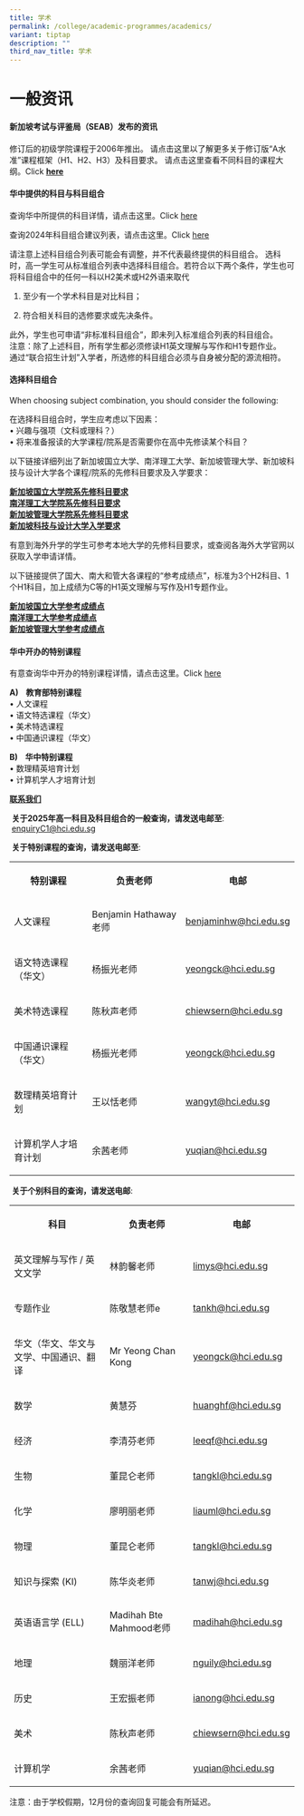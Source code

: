 ```yaml
---
title: 学术
permalink: /college/academic-programmes/academics/
variant: tiptap
description: ""
third_nav_title: 学术
---
```

<h1>一般资讯</h1>
<h4>新加坡考试与评鉴局（SEAB）发布的资讯</h4>
<p>修订后的初级学院课程于2006年推出。 请点击这里以了解更多关于修订版“A水准”课程框架（H1、H2、H3）及科目要求。 请点击这里查看不同科目的课程大纲。Click&nbsp;<strong><a href="https://www.moe.gov.sg/post-secondary/a-level-curriculum-and-subject-syllabuses" rel="noopener noreferrer nofollow" target="_blank">here</a></strong>&nbsp;</p>
<h4>华中提供的科目与科目组合</h4>
<p>查询华中所提供的科目详情，请点击这里。Click <a href="https://zh.hci.edu.sg/files/College/A_Level_Subjects_info_for_2026_JC1_10Oct.pdf" rel="noopener noreferrer nofollow" target="_blank">here</a> 
<br>
</p>
<p>查询2024年科目组合建议列表，请点击这里。Click <a href="https://zh.hci.edu.sg/files/College/HCI_College_Standard_Subject_Combinations_for_2026_JC_1_10Oct.pdf" rel="noopener noreferrer nofollow" target="_blank">here</a>
</p>
<p>请注意上述科目组合列表可能会有调整，并不代表最终提供的科目组合。 选科时，高一学生可从标准组合列表中选择科目组合。若符合以下两个条件，学生也可将科目组合中的任何一科以H2美术或H2外语来取代</p>
<ol data-tight="true" class="tight">
<li>
<p>至少有一个学术科目是对比科目；</p>
</li>
<li>
<p>符合相关科目的选修要求或先决条件。</p>
</li>
</ol>
<p>此外，学生也可申请“非标准科目组合”，即未列入标准组合列表的科目组合。
<br>注意：除了上述科目，所有学生都必须修读H1英文理解与写作和H1专题作业。
<br>通过“联合招生计划”入学者，所选修的科目组合必须与自身被分配的源流相符。</p>
<h4>选择科目组合</h4>
<p>When choosing subject combination, you should consider the following:</p>
<p>在选择科目组合时，学生应考虑以下因素：
<br>• 兴趣与强项（文科或理科？）
<br>• 将来准备报读的大学课程/院系是否需要你在高中先修读某个科目？</p>
<p>以下链接详细列出了新加坡国立大学、南洋理工大学、新加坡管理大学、新加坡科技与设计大学各个课程/院系的先修科目要求及入学要求：</p>
<p><strong><a href="https://www.nus.edu.sg/oam/admissions/before-you-apply/programme-prerequisites" rel="noopener noreferrer nofollow" target="_blank">新加坡国立大学院系先修科目要求</a></strong> 
<br><strong><a href="https://www.ntu.edu.sg/admissions/undergraduate/admission-guide/singapore-cambridge-gce-a-level" rel="noopener noreferrer nofollow" target="_blank">南洋理工大学院系先修科目要求</a></strong> 
<br><strong><a href="http://admissions.smu.edu.sg/admissions-requirements/singapore-cambridge-gce-a-level" rel="noopener noreferrer nofollow" target="_blank">新加坡管理大学院系先修科目要求</a></strong> 
<br><strong><a href="https://www.sutd.edu.sg/admissions/undergraduate/admission-requirements/overview/" rel="noopener noreferrer nofollow" target="_blank">新加坡科技与设计大学入学要求</a></strong>
</p>
<p>有意到海外升学的学生可参考本地大学的先修科目要求，或查阅各海外大学官网以获取入学申请详情。</p>
<p>以下链接提供了国大、南大和管大各课程的“参考成绩点”，标准为3个H2科目、1个H1科目，加上成绩为C等的H1英文理解与写作及H1专题作业。</p>
<p><strong><a href="https://www.nus.edu.sg/oam/admissions/indicative-grade-profile" rel="noopener noreferrer nofollow" target="_blank">新加坡国立大学参考成绩点</a></strong>
<br><strong><a href="https://www.ntu.edu.sg/admissions/undergraduate/indicative-grade-profile" rel="noopener noreferrer nofollow" target="_blank">南洋理工大学参考成绩点</a></strong>
<br><strong><a href="https://admissions.smu.edu.sg/admissions-requirements/indicative-grade-profile" rel="noopener noreferrer nofollow" target="_blank">新加坡管理大学参考成绩点</a></strong>
</p>
<h4>华中开办的特别课程</h4>
<p>有意查询华中开办的特别课程详情，请点击这里。Click <a href="/files/College/special_programme_info_for_2025_jc_1_updated.pdf" rel="noopener noreferrer nofollow" target="_blank">here</a>
<br>
</p>
<p><strong>A)&nbsp;&nbsp;&nbsp; 教育部特别课程</strong>
<br>• 人文课程
<br>• 语文特选课程（华文）
<br>• 美术特选课程
<br>• 中国通识课程（华文）
<br>
</p>
<p><strong>B)&nbsp;&nbsp;&nbsp; 华中特别课程</strong>
<br>• 数理精英培育计划
<br>• 计算机学人才培育计划
<br>
</p>
<p><strong><u>联系我们</u></strong>
</p>
<p>&nbsp;<strong>关于2025年高一科目及科目组合的一般查询，请发送电邮至</strong>:
<br>&nbsp;<a href="mailto:enquiryC1@hci.edu.sg" rel="noopener noreferrer nofollow" target="_blank">enquiryC1@hci.edu.sg</a>
</p>
<p>&nbsp;<strong>关于特别课程的查询，请发送电邮至</strong>:</p>
<table style="minWidth: 75px">
<colgroup>
<col>
<col>
<col>
</colgroup>
<tbody>
<tr>
<th rowspan="1" colspan="1">
<p>特别课程</p>
</th>
<th rowspan="1" colspan="1">
<p>负责老师</p>
</th>
<th rowspan="1" colspan="1">
<p>电邮</p>
</th>
</tr>
<tr>
<td rowspan="1" colspan="1">
<p>人文课程</p>
</td>
<td rowspan="1" colspan="1">
<p>Benjamin Hathaway老师</p>
</td>
<td rowspan="1" colspan="1">
<p><a href="mailto:benjaminhw@hci.edu.sg" rel="noopener noreferrer nofollow" target="_blank">benjaminhw@hci.edu.sg</a>
</p>
</td>
</tr>
<tr>
<td rowspan="1" colspan="1">
<p>语文特选课程（华文）</p>
</td>
<td rowspan="1" colspan="1">
<p>杨振光老师</p>
</td>
<td rowspan="1" colspan="1">
<p><a href="mailto:yeongck@hci.edu.sg" rel="noopener noreferrer nofollow" target="_blank">yeongck@hci.edu.sg</a>
</p>
</td>
</tr>
<tr>
<td rowspan="1" colspan="1">
<p>美术特选课程</p>
</td>
<td rowspan="1" colspan="1">
<p>陈秋声老师</p>
</td>
<td rowspan="1" colspan="1">
<p><a href="mailto:chiewsern@hci.edu.sg" rel="noopener noreferrer nofollow" target="_blank">chiewsern@hci.edu.sg</a>
</p>
</td>
</tr>
<tr>
<td rowspan="1" colspan="1">
<p>中国通识课程（华文）</p>
</td>
<td rowspan="1" colspan="1">
<p>杨振光老师</p>
</td>
<td rowspan="1" colspan="1">
<p><a href="mailto:yeongck@hci.edu.sg" rel="noopener noreferrer nofollow" target="_blank">yeongck@hci.edu.sg</a>
</p>
</td>
</tr>
<tr>
<td rowspan="1" colspan="1">
<p>数理精英培育计划</p>
</td>
<td rowspan="1" colspan="1">
<p>王以恬老师</p>
</td>
<td rowspan="1" colspan="1">
<p><a href="mailto:wangyt@hci.edu.sg" rel="noopener noreferrer nofollow" target="_blank">wangyt@hci.edu.sg</a>
</p>
</td>
</tr>
<tr>
<td rowspan="1" colspan="1">
<p>计算机学人才培育计划</p>
</td>
<td rowspan="1" colspan="1">
<p>余茜老师</p>
</td>
<td rowspan="1" colspan="1">
<p><a href="mailto:yuqian@hci.edu.sg" rel="noopener noreferrer nofollow" target="_blank">yuqian@hci.edu.sg</a>
</p>
</td>
</tr>
</tbody>
</table>
<p>&nbsp;<strong>关于个别科目的查询，请发送电邮</strong>:</p>
<table style="minWidth: 75px">
<colgroup>
<col>
<col>
<col>
</colgroup>
<tbody>
<tr>
<th rowspan="1" colspan="1">
<p>科目</p>
</th>
<th rowspan="1" colspan="1">
<p>负责老师</p>
</th>
<th rowspan="1" colspan="1">
<p>电邮</p>
</th>
</tr>
<tr>
<td rowspan="1" colspan="1">
<p>英文理解与写作 / 英文文学</p>
</td>
<td rowspan="1" colspan="1">
<p>林韵馨老师</p>
</td>
<td rowspan="1" colspan="1">
<p><a href="mailto:limys@hci.edu.sg" rel="noopener noreferrer nofollow" target="_blank">limys@hci.edu.sg</a>
</p>
</td>
</tr>
<tr>
<td rowspan="1" colspan="1">
<p>专题作业</p>
</td>
<td rowspan="1" colspan="1">
<p>陈敬慧老师e</p>
</td>
<td rowspan="1" colspan="1">
<p><a href="mailto:tankh@hci.edu.sg" rel="noopener noreferrer nofollow" target="_blank">tankh@hci.edu.sg</a>
</p>
</td>
</tr>
<tr>
<td rowspan="1" colspan="1">
<p>华文（华文、华文与文学、中国通识、翻译</p>
</td>
<td rowspan="1" colspan="1">
<p>Mr Yeong Chan Kong</p>
</td>
<td rowspan="1" colspan="1">
<p><a href="mailto:yeongck@hci.edu.sg" rel="noopener noreferrer nofollow" target="_blank">yeongck@hci.edu.sg</a>
</p>
</td>
</tr>
<tr>
<td rowspan="1" colspan="1">
<p>数学</p>
</td>
<td rowspan="1" colspan="1">
<p>黄慧芬</p>
</td>
<td rowspan="1" colspan="1">
<p><a href="mailto:huanghf@hci.edu.sg" rel="noopener noreferrer nofollow" target="_blank">huanghf@hci.edu.sg</a>
</p>
</td>
</tr>
<tr>
<td rowspan="1" colspan="1">
<p>经济</p>
</td>
<td rowspan="1" colspan="1">
<p>李清芬老师</p>
</td>
<td rowspan="1" colspan="1">
<p><a href="mailto:deborah@hci.edu.sg" rel="noopener noreferrer nofollow" target="_blank">leeqf@hci.edu.sg</a>
</p>
</td>
</tr>
<tr>
<td rowspan="1" colspan="1">
<p>生物</p>
</td>
<td rowspan="1" colspan="1">
<p>董昆仑老师</p>
</td>
<td rowspan="1" colspan="1">
<p><a href="mailto:foowk@hci.edu.sg" rel="noopener noreferrer nofollow" target="_blank">tangkl@hci.edu.sg</a>
</p>
</td>
</tr>
<tr>
<td rowspan="1" colspan="1">
<p>化学</p>
</td>
<td rowspan="1" colspan="1">
<p>廖明丽老师</p>
</td>
<td rowspan="1" colspan="1">
<p><a href="mailto:benjaminchan@hci.edu.sg" rel="noopener noreferrer nofollow" target="_blank">liauml@hci.edu.sg</a>
</p>
</td>
</tr>
<tr>
<td rowspan="1" colspan="1">
<p>物理</p>
</td>
<td rowspan="1" colspan="1">
<p>董昆仑老师</p>
</td>
<td rowspan="1" colspan="1">
<p><a href="mailto:tangkl@hci.edu.sg" rel="noopener noreferrer nofollow" target="_blank">tangkl@hci.edu.sg</a>
</p>
</td>
</tr>
<tr>
<td rowspan="1" colspan="1">
<p>知识与探索 (KI)</p>
</td>
<td rowspan="1" colspan="1">
<p>陈华炎老师</p>
</td>
<td rowspan="1" colspan="1">
<p><a href="mailto:tanwj@hci.edu.sg" rel="noopener noreferrer nofollow" target="_blank">tanwj@hci.edu.sg</a>
</p>
</td>
</tr>
<tr>
<td rowspan="1" colspan="1">
<p>英语语言学 (ELL)</p>
</td>
<td rowspan="1" colspan="1">
<p>Madihah Bte Mahmood老师</p>
</td>
<td rowspan="1" colspan="1">
<p><a href="mailto:madihah@hci.edu.sg" rel="noopener noreferrer nofollow" target="_blank">madihah@hci.edu.sg</a>
</p>
</td>
</tr>
<tr>
<td rowspan="1" colspan="1">
<p>地理</p>
</td>
<td rowspan="1" colspan="1">
<p>魏丽洋老师</p>
</td>
<td rowspan="1" colspan="1">
<p><a href="mailto:nguily@hci.edu.sg" rel="noopener noreferrer nofollow" target="_blank">nguily@hci.edu.sg</a>
</p>
</td>
</tr>
<tr>
<td rowspan="1" colspan="1">
<p>历史</p>
</td>
<td rowspan="1" colspan="1">
<p>王宏振老师</p>
</td>
<td rowspan="1" colspan="1">
<p><a href="mailto:ianong@hci.edu.sg" rel="noopener noreferrer nofollow" target="_blank">ianong@hci.edu.sg</a>
</p>
</td>
</tr>
<tr>
<td rowspan="1" colspan="1">
<p>美术</p>
</td>
<td rowspan="1" colspan="1">
<p>陈秋声老师</p>
</td>
<td rowspan="1" colspan="1">
<p><a href="mailto:chiewsern@hci.edu.sg" rel="noopener noreferrer nofollow" target="_blank">chiewsern@hci.edu.sg</a>
</p>
</td>
</tr>
<tr>
<td rowspan="1" colspan="1">
<p>计算机学</p>
</td>
<td rowspan="1" colspan="1">
<p>余茜老师</p>
</td>
<td rowspan="1" colspan="1">
<p><a href="mailto:yuqian@hci.edu.sg" rel="noopener noreferrer nofollow" target="_blank">yuqian@hci.edu.sg</a>
</p>
</td>
</tr>
</tbody>
</table>
<p>注意：由于学校假期，12月份的查询回复可能会有所延迟。</p>